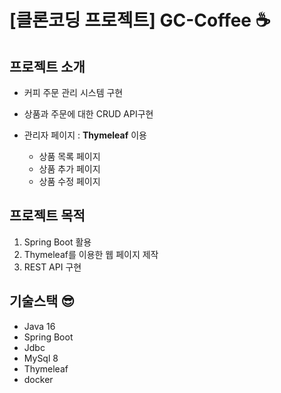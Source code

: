 # [클론코딩 프로젝트] GC-Coffee ☕

## 프로젝트 소개 
* 커피 주문 관리 시스템 구현
* 상품과 주문에 대한 CRUD API구현

* 관리자 페이지 : **Thymeleaf** 이용
  * 상품 목록 페이지
  * 상품 추가 페이지
  * 상품 수정 페이지

## 프로젝트 목적
1. Spring Boot 활용
2. Thymeleaf를 이용한 웹 페이지 제작
3. REST API 구현


## 기술스택 😎
* Java 16
* Spring Boot
* Jdbc
* MySql 8
* Thymeleaf
* docker


